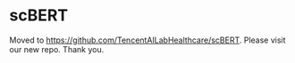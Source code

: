 # scBERT
Moved to https://github.com/TencentAILabHealthcare/scBERT. Please visit our new repo. Thank you.

